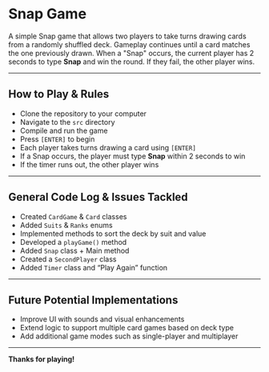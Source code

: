 # Snap Game

A simple Snap game that allows two players to take turns drawing cards from a randomly shuffled deck. Gameplay continues until a card matches the one previously drawn. When a "Snap" occurs, the current player has 2 seconds to type **Snap** and win the round. If they fail, the other player wins.

---

## How to Play & Rules

- Clone the repository to your computer
- Navigate to the `src` directory
- Compile and run the game
- Press `[ENTER]` to begin
- Each player takes turns drawing a card using `[ENTER]`
- If a Snap occurs, the player must type **Snap** within 2 seconds to win
- If the timer runs out, the other player wins

---

## General Code Log & Issues Tackled

- Created `CardGame` & `Card` classes
- Added `Suits` & `Ranks` enums
- Implemented methods to sort the deck by suit and value
- Developed a `playGame()` method
- Added `Snap` class + Main method
- Created a `SecondPlayer` class
- Added `Timer` class and “Play Again” function

---

## Future Potential Implementations

- Improve UI with sounds and visual enhancements
- Extend logic to support multiple card games based on deck type
- Add additional game modes such as single-player and multiplayer

---

**Thanks for playing!**
